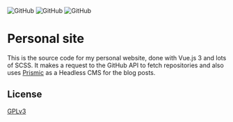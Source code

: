 ![GitHub](https://img.shields.io/github/license/MatrixEternal/site?style=flat-square)
![GitHub](https://img.shields.io/github/v/release/MatrixEternal/site?style=flat-square)
![GitHub](https://img.shields.io/github/last-commit/MatrixEternal/site/main?style=flat-square)

# Personal site

This is the source code for my personal website, done with Vue.js 3 and lots of SCSS.
It makes a request to the GitHub API to fetch repositories and also uses [Prismic](https://prismic.io/)
as a Headless CMS for the blog posts.

## License
[GPLv3](LICENSE)
